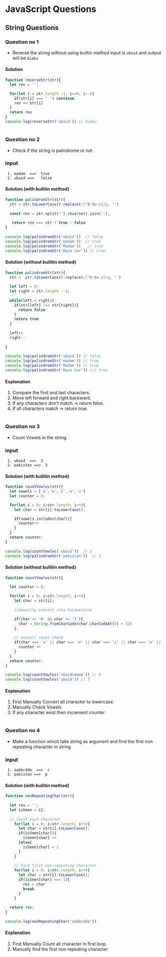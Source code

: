 # JavaScript Questions 



## String Questions 

### Question no 1
- Reverse the string without using builtin method 
input is ```ubaid``` and output will be ```diabu```


#### Solution
```javascript
function reverseStr(str){
  let rev = ''; 

  for(let i = str.length -1; i>=0; i--){
    if(str[i] === ' ') continue
    rev += str[i]
  }
  return rev 
}
console.log(reverseStr('ubaid')) // diabu
```
#
 

### Question no 2
-  Check if the string is palindrome or not
  
  ### input 
  ``` 
   1. madam  ==>  true
   2. ubaid ==>   false
  ```

#### Solution (with builitin method)
```javascript
function palindromStr(str){
  str = str.toLowerCase().replace(/[^0-9a-z]/g, '')
  
  const res = str.split('').reverse().join('');
   
   return res === str ? true : false
}
  
console.log(palindromStr('ubaid'))  // false
console.log(palindromStr('madam'))  // true
console.log(palindromStr('Madam'))   // true
console.log(palindromStr('Race Car')) // true
```

#### Solution (without builitin method)
```javascript
function palindromStr(str){
  str =  str.toLowerCase().replace(/[^0-9a-z]/g, '') 
  
  let left = 0;
  let right = str.length - 1; 
  
  while(left < right){
    if(str[left] !== str[right]){
      return false
    }
    return true
  }
  
  left++
  right-- 
  
}
  
console.log(palindromStr('ubaid')) // false
console.log(palindromStr('madam')) // true
console.log(palindromStr('Madam')) // true
console.log(palindromStr('Race Car')) /// true

```

#### Explanation
1. Compare the first and last characters.
2. Move left forward and right backward.
3. If any characters don’t match → return false.
4. If all characters match → return true.
#

### Question no 3
-  Count Vowels in the string
  
  ### input 
  ``` 
   1. ubaid  ==>  3
   2. pakistan ==>  3 
  ```

#### Solution (with builitin method)
```javascript
function countVowles(str){
  let vowels = ['a','e','i','o','u']
  let counter = 0; 

  for(let i = 0; i<str.length; i++){
    let char = str[i].toLowerCase(); 

    if(vowels.includes(char)){
      counter++
    }
  }
  return counter;
}
  
console.log(countVowles('ubaid'))  // 3
console.log(palindromStr('pakistan'))  // 3

```

#### Solution (without builitin method)
```javascript
function countVowles(str){
 
  let counter = 0; 

  for(let i = 0; i<str.length; i++){
    let char = str[i]; 
    
    //manually convert into toLowerCase

    if(char >= 'A' && char <= 'Z'){
      char = String.fromCharCode(char.charCodeAt(0) + 32) 
    }; 
    
    // manuall vowel check 
    if(char === 'a' || char === 'e' || char === 'i' || char === 'o' || char === 'u'){
      counter ++
    }
  }
  return counter;
}
  
console.log(countVowles('ubaidnaeem')) // 6
console.log(countVowles('ubaid')) // 3
```

#### Explanation
1. First Manually Convert all character to lowercase.
2. Manually Check Vowels
3. If any character exist then increment counter
#

### Question no 4
-  Make a function which take string as argument and find the first non repeating character in string
  
  ### input 
  ``` 
   1. aabbcdde  ==>  c
   2. pakistan ==>  p 
  ```

#### Solution (with builitin method)
```javascript
function nonRepeatingChar(str){
 
  let res = ''; 
  let isSeen = {};
  
  // Count each character
    for(let i = 0; i<str.length; i++){
      let char = str[i].toLowerCase(); 
      if(isSeen[char]){
        isSeen[char] ++
      }else{
        isSeen[char] = 1
      }
    }  
    
    // Find first non-repeating character
    for(let i = 0; i<str.length; i++){
      let char = str[i].toLowerCase();
      if(isSeen[char] === 1){
        res = char
        break
      }
    }
   
  return res;
}
  
console.log(nonRepeatingChar('aabbcdde'))
```

#### Explanation
1. First Manually Count all character in first loop.
2. Manually find the first non repeating character


